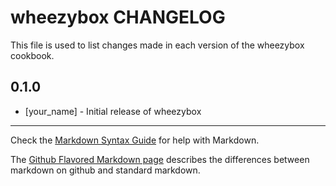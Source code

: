 wheezybox CHANGELOG
===================

This file is used to list changes made in each version of the wheezybox cookbook.

0.1.0
-----
- [your_name] - Initial release of wheezybox

- - -
Check the [Markdown Syntax Guide](http://daringfireball.net/projects/markdown/syntax) for help with Markdown.

The [Github Flavored Markdown page](http://github.github.com/github-flavored-markdown/) describes the differences between markdown on github and standard markdown.
